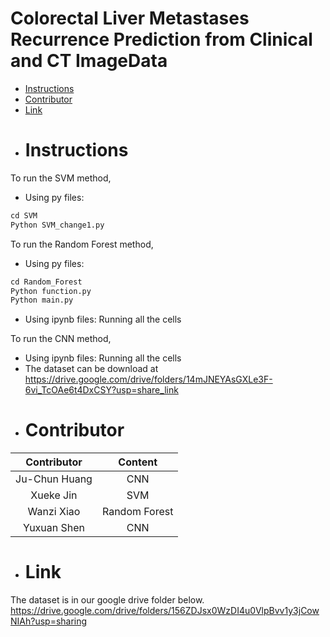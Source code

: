 # Colorectal Liver Metastases Recurrence Prediction from Clinical and CT ImageData
- [Instructions](#Instructions)
- [Contributor](#Contributor)
- [Link](#Link)

* # Instructions

To run the SVM method,

- Using py files:
```python
cd SVM
Python SVM_change1.py
```

To run the Random Forest method,

- Using py files: 
```python
cd Random_Forest
Python function.py
Python main.py
```

- Using ipynb files:
Running all the cells

To run the CNN method,
- Using ipynb files:
Running all the cells
- The dataset can be download at https://drive.google.com/drive/folders/14mJNEYAsGXLe3F-6vi_TcOAe6t4DxCSY?usp=share_link


* # Contributor
  
| Contributor | Content |
| :--:|:--:|
| Ju-Chun Huang| CNN |
| Xueke Jin| SVM |
| Wanzi Xiao| Random Forest |
| Yuxuan Shen| CNN|

* # Link
The dataset is in our google drive folder below. <br>
https://drive.google.com/drive/folders/156ZDJsx0WzDI4u0VlpBvv1y3jCowNIAh?usp=sharing
